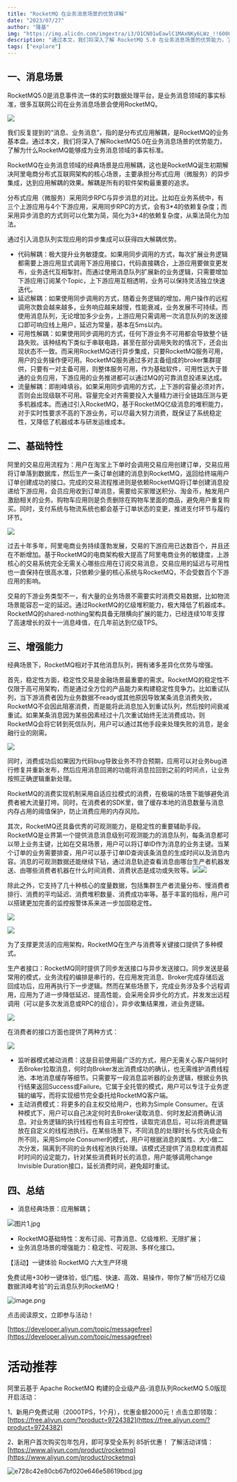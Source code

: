 ```yaml
---
title: "RocketMQ 在业务消息场景的优势详解"
date: "2023/07/27"
author: "隆基"
img: "https://img.alicdn.com/imgextra/i3/O1CN01wEawlC1MAxNKy6LWz_!!6000000001395-0-tps-685-383.jpg"
description: "通过本文，我们将深入了解 RocketMQ 5.0 在业务消息场景的优势能力，了解为什么 RocketMQ 能够成为业务消息领域的事实标准。"
tags: ["explore"]
---
```

## 一、消息场景
RocketMQ5.0是消息事件流一体的实时数据处理平台，是业务消息领域的事实标准，很多互联网公司在业务消息场景会使用RocketMQ。

![](https://img.alicdn.com/imgextra/i4/O1CN01rhxSjy1SUY7fjngmt_!!6000000002250-0-tps-1351-648.jpg)

我们反复提到的“消息、业务消息”，指的是分布式应用解耦，是RocketMQ的业务基本盘。通过本文，我们将深入了解RocketMQ5.0在业务消息场景的优势能力，了解为什么RocketMQ能够成为业务消息领域的事实标准。

RocketMQ在业务消息领域的经典场景是应用解耦，这也是RocketMQ诞生初期解决阿里电商分布式互联网架构的核心场景，主要承担分布式应用（微服务）的异步集成，达到应用解耦的效果。解耦是所有的软件架构最重要的追求。

分布式应用（微服务）采用同步RPC与异步消息的对比。比如在业务系统中，有三个上游应用与4个下游应用，采用同步RPC的方式，会有3*4的依赖复杂度；而采用异步消息的方式则可以化繁为简，简化为3+4的依赖复杂度，从乘法简化为加法。

通过引入消息队列实现应用的异步集成可以获得四大解耦优势。

- 代码解耦：极大提升业务敏捷度。如果用同步调用的方式，每次扩展业务逻辑都需要上游应用显式调用下游应用接口，代码直接耦合，上游应用要做变更发布，业务迭代互相掣肘。而通过使用消息队列扩展新的业务逻辑，只需要增加下游应用订阅某个Topic，上下游应用互相透明，业务可以保持灵活独立快速迭代。
- 延迟解耦：如果使用同步调用的方式，随着业务逻辑的增加，用户操作的远程调用次数会越来越多，业务响应越来越慢，性能衰减，业务发展不可持续。而使用消息队列，无论增加多少业务，上游应用只需调用一次消息队列的发送接口即可响应线上用户，延迟为常量，基本在5ms以内。
- 可用性解耦：如果使用同步调用的方式，任何下游业务不可用都会导致整个链路失败。该种结构下类似于串联电路，甚至在部分调用失败的情况下，还会出现状态不一致。而采用RocketMQ进行异步集成，只要RocketMQ服务可用，用户的业务操作便可用。RocketMQ服务通过多对主备组成的broker集群提供，只要有一对主备可用，则整体服务可用，作为基础软件，可用性远大于普通的业务应用，下游应用的业务推进都可以通过MQ的可靠消息投递来达成。
- 流量解耦：即削峰填谷。如果采用同步调用的方式，上下游的容量必须对齐，否则会出现级联不可用。容量完全对齐需要投入大量精力进行全链路压测与更多机器成本。而通过引入RocketMQ，基于RocketMQ亿级消息的堆积能力，对于实时性要求不高的下游业务，可以尽最大努力消费，既保证了系统稳定性，又降低了机器成本与研发运维成本。
## 二、基础特性
阿里的交易应用流程为：用户在淘宝上下单时会调用交易应用创建订单，交易应用将订单落到数据库，然后生产一条订单创建的消息到RocketMQ，返回给终端用户订单创建成功的接口。完成的交易流程推进则是依赖RocketMQ将订单创建消息投递给下游应用，会员应用收到订单消息，需要给买家赠送积分、淘金币，触发用户激励相关的业务。购物车应用则是负责删除在购物车里面的商品，避免用户重复购买。同时，支付系统与物流系统也都会基于订单状态的变更，推进支付环节与履约环节。

![](https://img.alicdn.com/imgextra/i2/O1CN01W6D8AA1y7i4pVKgfE_!!6000000006532-0-tps-1346-664.jpg)

过去十年多年，阿里电商业务持续蓬勃发展，交易的下游应用已达数百个，并且还在不断增加。基于RocketMQ的电商架构极大提高了阿里电商业务的敏捷度，上游核心的交易系统完全无需关心哪些应用在订阅交易消息，交易应用的延迟与可用性也一直保持在很高水准，只依赖少量的核心系统与RocketMQ，不会受数百个下游应用的影响。

交易的下游业务类型不一，有大量的业务场景不需要实时消费交易数据，比如物流场景能容忍一定的延迟。通过RocketMQ的亿级堆积能力，极大降低了机器成本。RocketMQ的shared-nothing架构具备无限横向扩展的能力，已经连续10年支撑了高速增长的双十一消息峰值，在几年前达到亿级TPS。
## 三、增强能力
经典场景下，RocketMQ相对于其他消息队列，拥有诸多差异化优势与增强。

首先，稳定性方面，稳定性交易是金融场景最重要的需求。RocketMQ的稳定性不仅限于高可用架构，而是通过全方位的产品能力来构建稳定性竞争力。比如重试队列，当下游消费者因为业务数据不ready或其他原因导致某条消息消费失败，RocketMQ不会因此阻塞消费，而是能将此消息加入到重试队列，然后按时间衰减重试。如果某条消息因为某些因素经过十几次重试始终无法消费成功，则RocketMQ会将它转到死信队列，用户可以通过其他手段来处理失败的消息，是金融行业的刚需。

![](https://img.alicdn.com/imgextra/i3/O1CN01ph2pOr1cwcYU317Ti_!!6000000003665-0-tps-1355-677.jpg)

同时，消费成功后如果因为代码bug导致业务不符合预期，应用可以对业务bug进行修复并重新发布，然后应用消息回溯的功能将消息拉回到之前的时间点，让业务按照正确逻辑重新处理。

RocketMQ的消费实现机制采用自适应拉模式的消费，在极端的场景下能够避免消费者被大流量打垮。同时，在消费者的SDK里，做了缓存本地的消息数量与消息内存占用的阈值保护，防止消费应用的内存风险。

其次，RocketMQ还具备优秀的可观测能力，是稳定性的重要辅助手段。RocketMQ是业界第一个提供消息消息级别可观测能力的消息队列，每条消息都可以带上业务主键，比如在交易场景，用户可以将订单ID作为消息的业务主键。当某个订单的业务需要排查，用户可以基于订单ID查询该条消息的生成时间以及消息内容。消息的可观测数据还能继续下钻，通过消息轨迹查看消息由哪台生产者机器发送、由哪些消费者机器在什么时间消费、消费状态是成功或失败等。![](https://img.alicdn.com/imgextra/i4/O1CN01j0SJcJ1jBdEO6TjkR_!!6000000004510-0-tps-1352-675.jpg)![](https://img.alicdn.com/imgextra/i2/O1CN01P3As6A1VwtTuutPNd_!!6000000002718-0-tps-1347-673.jpg)

除此之外，它支持了几十种核心的度量数据，包括集群生产者流量分布、慢消费者排行、消费的平均延迟、消费堆积数量、消费成功率等。基于丰富的指标，用户可以搭建更加完善的监控报警体系来进一步加固稳定性。

![](https://img.alicdn.com/imgextra/i1/O1CN01O0c0yD1DdVdMMuZE3_!!6000000000239-0-tps-1356-653.jpg)

![](https://img.alicdn.com/imgextra/i2/O1CN01tUfutV1aw2p9oB52j_!!6000000003393-0-tps-1344-684.jpg)

为了支撑更灵活的应用架构，RocketMQ在生产与消费等关键接口提供了多种模式。

生产者接口：RocketMQ同时提供了同步发送接口与异步发送接口。同步发送是最常用的模式，业务流程的编排是串行的，在应用发完消息、Broker完成存储后返回成功后，应用再执行下一步逻辑。然而在某些场景下，完成业务涉及多个远程调用，应用为了进一步降低延迟、提高性能，会采用全异步化的方式，并发发出远程调用（可以是多次发消息或RPC的组合），异步收集结果推，进业务逻辑。

![](https://img.alicdn.com/imgextra/i1/O1CN01QIkj6H1lmqe2IVwQY_!!6000000004862-0-tps-1349-629.jpg)

在消费者的接口方面也提供了两种方式：

![](https://img.alicdn.com/imgextra/i1/O1CN01mvJ8UG1Zfj6D9GYb5_!!6000000003222-0-tps-1352-670.jpg)

- 监听器模式被动消费：这是目前使用最广泛的方式，用户无需关心客户端何时去Broker拉取消息，何时向Broker发出消费成功的确认，也无需维护消费线程池、本地消息缓存等细节。只需要写一段消息监听器的业务逻辑，根据业务执行结果返回Success或Failure。它属于全托管的模式，用户可以专注于业务逻辑的编写，而将实现细节完全委托给RocketMQ客户端。
- 主动消费模式：将更多的自主权交给用户，也称为Simple Consumer。在该种模式下，用户可以自己决定何时去Broker读取消息、何时发起消费确认消息。对业务逻辑的执行线程也有自主可控性，读取完消息后，可以将消费逻辑放在自定义的线程池执行。在某些场景下，不同消息的处理时长与优先级会有所不同，采用Simple Consumer的模式，用户可根据消息的属性、大小做二次分发，隔离到不同的业务线程池执行处理。该模式还提供了消息粒度消费超时时间的设定能力，针对某些消费耗时长的消息，用户能够调用change Invisible Duration接口，延长消费时间，避免超时重试。
## 四、总结

- 消息经典场景：应用解耦；

![图片1.jpg](https://img.alicdn.com/imgextra/i3/O1CN01k7UExj1JGxphQ54Ju_!!6000000001002-0-tps-1544-269.jpg)

- RocketMQ基础特性：发布订阅、可靠消息、亿级堆积、无限扩展；
- 业务消息场景的增强能力：稳定性、可观测、多样化接口。


【活动】一键体验 RocketMQ 六大生产环境

免费试用+30秒一键体验，低门槛、快速、高效、易操作，带你了解“历经万亿级数据洪峰考验”的云消息队列RocketMQ！

![image.png](https://img.alicdn.com/imgextra/i4/O1CN01JEwH6J1FT5rJoN1U0_!!6000000000487-0-tps-1080-1620.jpg)

点击阅读原文，立即参与活动！

[https://developer.aliyun.com/topic/messagefree](https://developer.aliyun.com/topic/messagefree)



# 活动推荐

阿里云基于 Apache RocketMQ 构建的企业级产品-消息队列RocketMQ 5.0版现开启活动：

1、新用户免费试用（2000TPS，1个月），优惠金额2000元！点击立即领取：[https://free.aliyun.com/?product=9724382](https://free.aliyun.com/?product=9724382)

2、新用户首次购买包年包月，即可享受全系列 85折优惠！ 了解活动详情：[https://www.aliyun.com/product/rocketmq](https://www.aliyun.com/product/rocketmq)

![e728c42e80cb67bf020e646e58619bcd.jpg](https://img.alicdn.com/imgextra/i4/O1CN01Xi1rcu1DM6aIC7ypz_!!6000000000201-0-tps-1920-675.jpg)